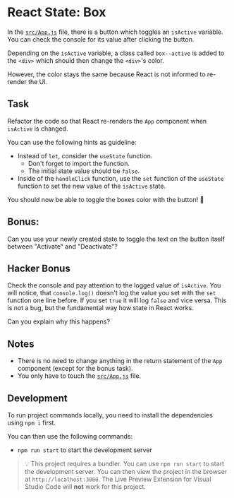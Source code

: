 # React State: Box

In the [`src/App.js`](./src/App.js) file, there is a button which toggles an `isActive` variable. You can check the console for its value after clicking the button.

Depending on the `isActive` variable, a class called `box--active` is added to the `<div>` which should then change the `<div>`'s color.

However, the color stays the same because React is not informed to re-render the UI.

## Task

Refactor the code so that React re-renders the `App` component when `isActive` is changed.

You can use the following hints as guideline:

- Instead of `let`, consider the `useState` function.
  - Don't forget to import the function.
  - The initial state value should be `false`.
- Inside of the `handleClick` function, use the `set` function of the `useState` function to set the new value of the `isActive` state.

You should now be able to toggle the boxes color with the button! 🎉

## Bonus:

Can you use your newly created state to toggle the text on the button itself between "Activate" and "Deactivate"?

## Hacker Bonus

Check the console and pay attention to the logged value of `isActive`. You will notice, that `console.log()` doesn't log the value you set with the `set` function one line before. If you set `true` it will log `false` and vice versa. This is not a bug, but the fundamental way how state in React works.

Can you explain why this happens?

## Notes

- There is no need to change anything in the return statement of the `App` component (except for the bonus task).
- You only have to touch the [`src/App.js`](./src/App.js) file.

## Development

To run project commands locally, you need to install the dependencies using `npm i` first.

You can then use the following commands:

- `npm run start` to start the development server

> 💡 This project requires a bundler. You can use `npm run start` to start the development server. You can then view the project in the browser at `http://localhost:3000`. The Live Preview Extension for Visual Studio Code will **not** work for this project.
